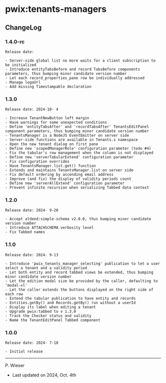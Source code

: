# pwix:tenants-managers

## ChangeLog

### 1.4.0-rc

    Release date: 

    - Server-side global list no more waits for a client subscription to be initialized
    - Introduce entityTabsBefore and record TabsBefore components parameters, thus bumping minor candidate version number
    - Let each record_properties_pane row be individually addressed
    - Manage logoUrl
    - Add missing Timestampable declaration

### 1.3.0

    Release date: 2024-10- 4

    - Increase TenantNewButton left margin
    - Have warnings for some unexpected conditions
    - Define 'entityTabsAfter' and 'recordTabsAfter' TenantsEditPanel component parameters, thus bumping minor candidate version number
    - TenantsManager is a NodeJS EventEmitter on server side
    - Server-side functions are available in Tenants.s namespace
    - Open the new tenant dialog on first pane
    - Define new 'scopedManagerRole' configuration parameter (todo #4)
    - Fix the tabular's row management when the column is not displayed
    - Define new 'serverTabularExtend' configuration parameter
    - Fix configuration overrides
    - Have TenantsManager.list.get() function
    - Extends and maintains TenantsManager.list on server side
    - Fix default ordering by ascending email address
    - Improve (and fix) the display of validity periods count
    - Define new 'serverAllExtend' configuration parameter
    - Prevent infinite recursion when serializing Tabbed data context

### 1.2.0

    Release date: 2024- 9-20

    - Accept aldeed:simple-schema v2.0.0, thus bumping minor candidate version number
    - Introduce ATTACHSCHEMA verbosity level
    - Fix Tabbed names

### 1.1.0

    Release date: 2024- 9-13

    - Introduce 'pwix_tenants_manager_selecting' publication to let a user select a tenant and a validity period
    - Let both entity and record tabbed views be extended, thus bumping minor candidate version number
    - Let the edition modal size be provided by the caller, defaulting to 'modal-xl'
    - Let the caller extends the buttons displayed on the right side of each row
    - Extend the tabular publication to have entity and records
    - Entities.getBy() and Records.getBy() run without a userId
    - Display its label when editing a tenant
    - Upgrade pwix:tabbed to v 1.3.0
    - Track the Checker status and validity
    - Name the TenantEditPanel Tabbed component

### 1.0.0

    Release date: 2024- 7-18

    - Initial release

---
P. Wieser
- Last updated on 2024, Oct. 4th
